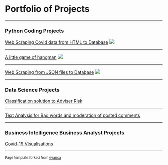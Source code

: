 # Portfolio of Projects 

---

### Python Coding Projects

[Web Scraping Covid data from HTML to Database](/sample_page)
<img src="images/dummy_thumbnail.jpg?raw=true"/>

---
[A little game of hangman](/pdf/sample_presentation.pdf)
<img src="images/dummy_thumbnail.jpg?raw=true"/>

---
[Web Scraping from JSON files to Database](/Py_JsonPull)
<img src="images/dummy_thumbnail.jpg?raw=true"/>

---

### Data Science Projects

[Classification solution to Adviser Risk](http://example.com/)

---
[Text Analysis for Bad words and moderation of posted comments](http://example.com/)

---

### Business Intelligence Business Analyst Projects

[Covid-19 Visualisations](http://example.com/)

---
<p style="font-size:11px">Page template forked from <a href="https://github.com/evanca/quick-portfolio">evanca</a></p>
<!-- Remove above link if you don't want to attibute -->
